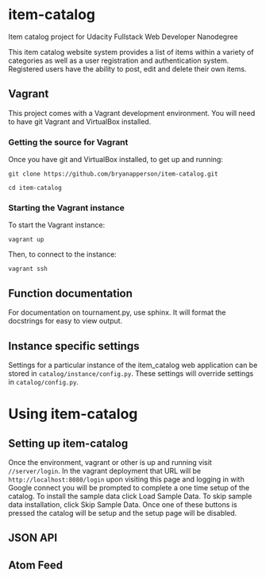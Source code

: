 # item-catalog
Item catalog project for Udacity Fullstack Web Developer Nanodegree

This item catalog website system provides a list of items within a
variety of categories as well as a user registration and
authentication system. Registered users have the ability to post,
edit and delete their own items.

## Vagrant

This project comes with a Vagrant development environment. You will need to
have git Vagrant and VirtualBox installed.

### Getting the source for Vagrant

Once you have git and VirtualBox installed, to get up and running:

`git clone https://github.com/bryanapperson/item-catalog.git`

`cd item-catalog`

### Starting the Vagrant instance

To start the Vagrant instance:

`vagrant up`

Then, to connect to the instance:

`vagrant ssh`


## Function documentation

For documentation on tournament.py, use sphinx. It will format the docstrings
for easy to view output.

## Instance specific settings

Settings for a particular instance of the item_catalog web application can be
stored in `catalog/instance/config.py`. These settings will override settings
in `catalog/config.py`.

# Using item-catalog

## Setting up item-catalog

Once the environment, vagrant or other is up and running visit `//server/login`.
 In the vagrant deployment that URL will be `http://localhost:8080/login`
 upon visiting this page and logging in with Google connect you will be prompted
 to complete a one time setup of the catalog. To install the sample data click
 Load Sample Data. To skip sample data installation, click Skip Sample Data.
 Once one of these buttons is pressed the catalog will be setup and the setup
 page will be disabled.

## JSON API

## Atom Feed
